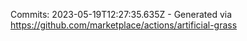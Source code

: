 Commits: 2023-05-19T12:27:35.635Z - Generated via https://github.com/marketplace/actions/artificial-grass
<br>
